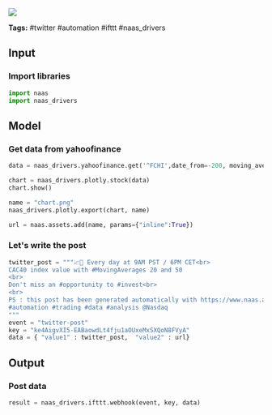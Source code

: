 <a href="https://app.naas.ai/user-redirect/naas/downloader?url=https://raw.githubusercontent.com/jupyter-naas/awesome-notebooks/master/Twitter/Twitter_Post_text_and_image.ipynb" target="_parent"><img src="https://naasai-public.s3.eu-west-3.amazonaws.com/open_in_naas.svg"/></a>

**Tags:** #twitter #automation #ifttt #naas_drivers

## Input

### Import libraries


```python
import naas
import naas_drivers
```

## Model

### Get data from yahoofinance


```python
data = naas_drivers.yahoofinance.get('^FCHI',date_from=-200, moving_averages=[50,20])
```


```python
chart = naas_drivers.plotly.stock(data)
chart.show()
```


```python
name = "chart.png"
naas_drivers.plotly.export(chart, name)
```


```python
url = naas.assets.add(name, params={"inline":True})
```

### Let's write the post


```python
twitter_post = """📈🚀 Every day at 9AM PST / 6PM CET<br>
CAC40 index value with #MovingAverages 20 and 50
<br>
Don't miss an #opportunity to #invest<br>
<br>
PS : this post has been generated automatically with https://www.naas.ai/ 😎 
#automation #trading #data #analysis @Nasdaq
"""
event = "twitter-post"
key = "ke4AigvXI5-EABaowdLt4fju1aOUxeMxSXQoN8FVyA"
data = { "value1" : twitter_post,  "value2" : url}
```

## Output

### Post data


```python
result = naas_drivers.ifttt.webhook(event, key, data)
```
